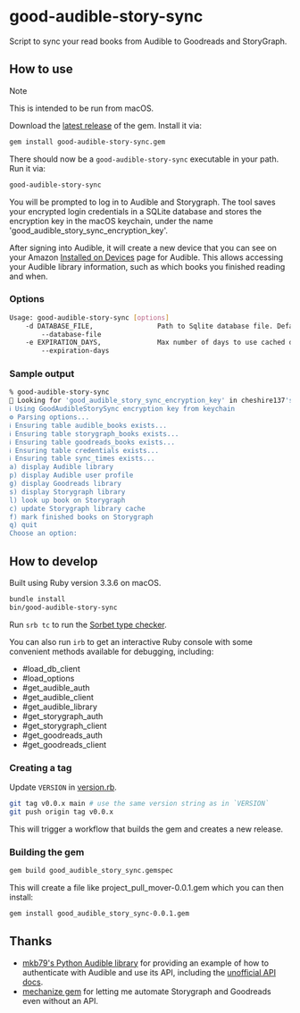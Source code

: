 # good-audible-story-sync

Script to sync your read books from Audible to Goodreads and StoryGraph.

## How to use

> [!NOTE]
> This is intended to be run from macOS.

Download the [latest release](https://github.com/cheshire137/good-audible-story-sync/releases/latest) of the gem. Install it via:

```sh
gem install good-audible-story-sync.gem
```

There should now be a `good-audible-story-sync` executable in your path. Run it via:

```sh
good-audible-story-sync
```

You will be prompted to log in to Audible and Storygraph. The tool saves your encrypted login
credentials in a SQLite database and stores the encryption key in the macOS keychain, under the name
'good_audible_story_sync_encryption_key'.

After signing into Audible, it will create a new device that you can see on your Amazon
[Installed on Devices](https://www.amazon.com/hz/mycd/digital-console/devicedetails?deviceFamily=AUDIBLE_APP)
page for Audible. This allows accessing your Audible library information, such as which books
you finished reading and when.

### Options

```sh
Usage: good-audible-story-sync [options]
    -d DATABASE_FILE,                Path to Sqlite database file. Defaults to good_audible_story_sync.db.
        --database-file
    -e EXPIRATION_DAYS,              Max number of days to use cached data, such as Audible library, before refreshing. Defaults to 1.
        --expiration-days
```

### Sample output

```sh
% good-audible-story-sync
🔐 Looking for 'good_audible_story_sync_encryption_key' in cheshire137's keychain...
ℹ️ Using GoodAudibleStorySync encryption key from keychain
⚙️ Parsing options...
ℹ️ Ensuring table audible_books exists...
ℹ️ Ensuring table storygraph_books exists...
ℹ️ Ensuring table goodreads_books exists...
ℹ️ Ensuring table credentials exists...
ℹ️ Ensuring table sync_times exists...
a) display Audible library
p) display Audible user profile
g) display Goodreads library
s) display Storygraph library
l) look up book on Storygraph
c) update Storygraph library cache
f) mark finished books on Storygraph
q) quit
Choose an option:
```

## How to develop

Built using Ruby version 3.3.6 on macOS.

```sh
bundle install
bin/good-audible-story-sync
```

Run `srb tc` to run the [Sorbet type checker](https://sorbet.org/).

You can also run `irb` to get an interactive Ruby console with some convenient methods available for debugging, including:

- #load_db_client
- #load_options
- #get_audible_auth
- #get_audible_client
- #get_audible_library
- #get_storygraph_auth
- #get_storygraph_client
- #get_goodreads_auth
- #get_goodreads_client

### Creating a tag

Update `VERSION` in [version.rb](./lib/good_audible_story_sync/version.rb).

```sh
git tag v0.0.x main # use the same version string as in `VERSION`
git push origin tag v0.0.x
```

This will trigger a workflow that builds the gem and creates a new release.

### Building the gem

```sh
gem build good_audible_story_sync.gemspec
```

This will create a file like project_pull_mover-0.0.1.gem which you can then install:

```sh
gem install good_audible_story_sync-0.0.1.gem
```

## Thanks

- [mkb79's Python Audible library](https://github.com/mkb79/Audible) for providing an example of how to authenticate with Audible and use its API, including the [unofficial API docs](https://audible.readthedocs.io/en/master/misc/external_api.html).
- [mechanize gem](https://github.com/sparklemotion/mechanize) for letting me automate Storygraph and Goodreads even without an API.
